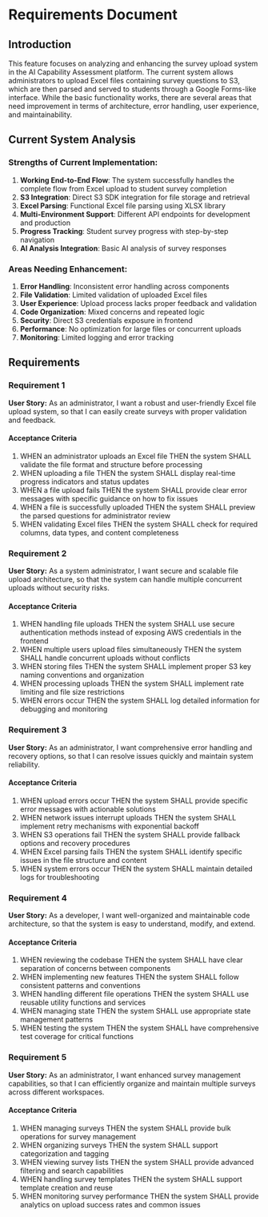 # Requirements Document

## Introduction

This feature focuses on analyzing and enhancing the survey upload system in the AI Capability Assessment platform. The current system allows administrators to upload Excel files containing survey questions to S3, which are then parsed and served to students through a Google Forms-like interface. While the basic functionality works, there are several areas that need improvement in terms of architecture, error handling, user experience, and maintainability.

## Current System Analysis

### Strengths of Current Implementation:
1. **Working End-to-End Flow**: The system successfully handles the complete flow from Excel upload to student survey completion
2. **S3 Integration**: Direct S3 SDK integration for file storage and retrieval
3. **Excel Parsing**: Functional Excel file parsing using XLSX library
4. **Multi-Environment Support**: Different API endpoints for development and production
5. **Progress Tracking**: Student survey progress with step-by-step navigation
6. **AI Analysis Integration**: Basic AI analysis of survey responses

### Areas Needing Enhancement:
1. **Error Handling**: Inconsistent error handling across components
2. **File Validation**: Limited validation of uploaded Excel files
3. **User Experience**: Upload process lacks proper feedback and validation
4. **Code Organization**: Mixed concerns and repeated logic
5. **Security**: Direct S3 credentials exposure in frontend
6. **Performance**: No optimization for large files or concurrent uploads
7. **Monitoring**: Limited logging and error tracking

## Requirements

### Requirement 1

**User Story:** As an administrator, I want a robust and user-friendly Excel file upload system, so that I can easily create surveys with proper validation and feedback.

#### Acceptance Criteria

1. WHEN an administrator uploads an Excel file THEN the system SHALL validate the file format and structure before processing
2. WHEN uploading a file THEN the system SHALL display real-time progress indicators and status updates
3. WHEN a file upload fails THEN the system SHALL provide clear error messages with specific guidance on how to fix issues
4. WHEN a file is successfully uploaded THEN the system SHALL preview the parsed questions for administrator review
5. WHEN validating Excel files THEN the system SHALL check for required columns, data types, and content completeness

### Requirement 2

**User Story:** As a system administrator, I want secure and scalable file upload architecture, so that the system can handle multiple concurrent uploads without security risks.

#### Acceptance Criteria

1. WHEN handling file uploads THEN the system SHALL use secure authentication methods instead of exposing AWS credentials in the frontend
2. WHEN multiple users upload files simultaneously THEN the system SHALL handle concurrent uploads without conflicts
3. WHEN storing files THEN the system SHALL implement proper S3 key naming conventions and organization
4. WHEN processing uploads THEN the system SHALL implement rate limiting and file size restrictions
5. WHEN errors occur THEN the system SHALL log detailed information for debugging and monitoring

### Requirement 3

**User Story:** As an administrator, I want comprehensive error handling and recovery options, so that I can resolve issues quickly and maintain system reliability.

#### Acceptance Criteria

1. WHEN upload errors occur THEN the system SHALL provide specific error messages with actionable solutions
2. WHEN network issues interrupt uploads THEN the system SHALL implement retry mechanisms with exponential backoff
3. WHEN S3 operations fail THEN the system SHALL provide fallback options and recovery procedures
4. WHEN Excel parsing fails THEN the system SHALL identify specific issues in the file structure and content
5. WHEN system errors occur THEN the system SHALL maintain detailed logs for troubleshooting

### Requirement 4

**User Story:** As a developer, I want well-organized and maintainable code architecture, so that the system is easy to understand, modify, and extend.

#### Acceptance Criteria

1. WHEN reviewing the codebase THEN the system SHALL have clear separation of concerns between components
2. WHEN implementing new features THEN the system SHALL follow consistent patterns and conventions
3. WHEN handling different file operations THEN the system SHALL use reusable utility functions and services
4. WHEN managing state THEN the system SHALL use appropriate state management patterns
5. WHEN testing the system THEN the system SHALL have comprehensive test coverage for critical functions

### Requirement 5

**User Story:** As an administrator, I want enhanced survey management capabilities, so that I can efficiently organize and maintain multiple surveys across different workspaces.

#### Acceptance Criteria

1. WHEN managing surveys THEN the system SHALL provide bulk operations for survey management
2. WHEN organizing surveys THEN the system SHALL support categorization and tagging
3. WHEN viewing survey lists THEN the system SHALL provide advanced filtering and search capabilities
4. WHEN handling survey templates THEN the system SHALL support template creation and reuse
5. WHEN monitoring survey performance THEN the system SHALL provide analytics on upload success rates and common issues